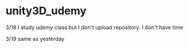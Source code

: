# unity3D_udemy

3/18 I study udemy class but I don't upload repository. I don't have time

3/19 same as yesterday

